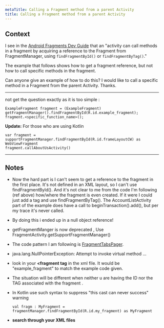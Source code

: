 ```yaml
---
metaTitle: Calling a Fragment method from a parent Activity
title: Calling a Fragment method from a parent Activity
---
```


## Context

I see in the [Android Fragments Dev Guide](http://developer.android.com/guide/topics/fundamentals/fragments.html) that an "activity can call methods in a fragment by acquiring a reference to the Fragment from FragmentManager, using `findFragmentById()` or `findFragmentByTag()`."


The example that follows shows how to get a fragment reference, but not how to call specific methods in the fragment.


Can anyone give an example of how to do this? I would like to call a specific method in a Fragment from the parent Activity. Thanks.



---

not get the question exactly as it is too simple :



```
ExampleFragment fragment = (ExampleFragment) getFragmentManager().findFragmentById(R.id.example_fragment);
fragment.<specific_function_name>(); 

```

**Update:**
For those who are using Kotlin



```
var fragment = supportFragmentManager.findFragmentById(R.id.frameLayoutCW) as WebViewFragment
fragment.callAboutUsActivity()

```


---

## Notes

- Now the hard part is I can't seem to get a reference to the fragment in the first place. It's not defined in an XML layout, so I can't use findFragmentById(). And it's not clear to me from the code I'm following (ref above) how/where the fragment is even created. If it were I could just add a tag and use findFragmentByTag(). The AccountListActivity part of the example does have a call to beginTransaction().add(), but per my trace it's never called.
- By doing this i ended up in a null object reference!
- getFragmentManger is now deprecated , Use FragmentActivity.getSupportFragmentManager()
- The code pattern I am following is [FragmentTabsPager](http://developer.android.com/resources/samples/Support4Demos/src/com/example/android/supportv4/app/FragmentTabsPager.html).
- java.lang.NullPointerException: Attempt to invoke virtual method ...
- look in your **&lt;fragment tag** in the xml file. It would be "example_fragment" to match the example code given.
- The situation will be different when neither u are having the ID nor the TAG associated with the fragment .
- In Kotlin use such syntax to suppress "this cast can never success" warning

  `val fragm : MyFragment = fragmentManager.findFragmentById(R.id.my_fragment) as MyFragment`
- **search through your XML files**
